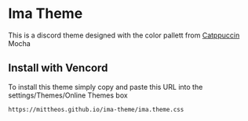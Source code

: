 # Ima Theme
This is a discord theme designed with the color pallett from [Catppuccin](https://catppuccin.com/palette) Mocha

## Install with Vencord
To install this theme simply copy and paste this URL into the settings/Themes/Online Themes box
```
https://mittheos.github.io/ima-theme/ima.theme.css
```
